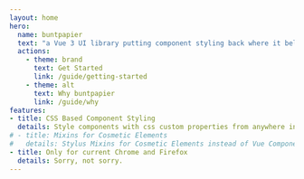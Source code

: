 ```yaml
---
layout: home
hero:
  name: buntpapier
  text: "a Vue 3 UI library putting component styling back where it belongs:\n the stylesheet"
  actions:
    - theme: brand
      text: Get Started
      link: /guide/getting-started
    - theme: alt
      text: Why buntpapier
      link: /guide/why
features:
- title: CSS Based Component Styling
  details: Style components with css custom properties from anywhere in your stylesheet. No `color` props here!
# - title: Mixins for Cosmetic Elements
#   details: Stylus Mixins for Cosmetic Elements instead of Vue Components (for example Card)
- title: Only for current Chrome and Firefox
  details: Sorry, not sorry.
---
```

